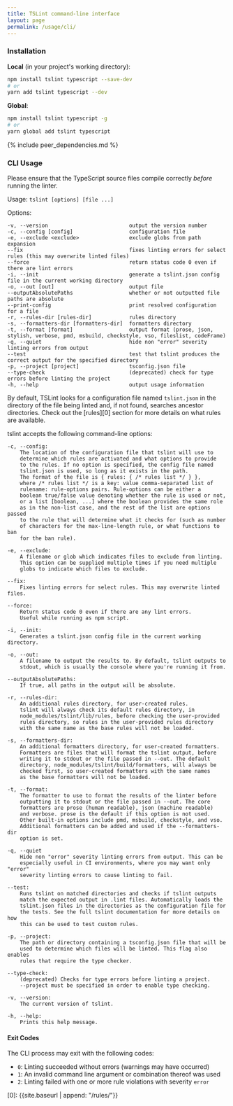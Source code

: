 ```yaml
---
title: TSLint command-line interface
layout: page
permalink: /usage/cli/
---
```


### Installation

__Local__ (in your project's working directory):

```sh
npm install tslint typescript --save-dev
# or
yarn add tslint typescript --dev
```

__Global__:

```sh
npm install tslint typescript -g
# or
yarn global add tslint typescript
```

{% include peer_dependencies.md %}

### CLI Usage

Please ensure that the TypeScript source files compile correctly _before_ running the linter.

Usage: `tslint [options] [file ...]`

Options:

```
-v, --version                          output the version number
-c, --config [config]                  configuration file
-e, --exclude <exclude>                exclude globs from path expansion
--fix                                  fixes linting errors for select rules (this may overwrite linted files)
--force                                return status code 0 even if there are lint errors
-i, --init                             generate a tslint.json config file in the current working directory
-o, --out [out]                        output file
--outputAbsolutePaths                  whether or not outputted file paths are absolute
--print-config                         print resolved configuration for a file
-r, --rules-dir [rules-dir]            rules directory
-s, --formatters-dir [formatters-dir]  formatters directory
-t, --format [format]                  output format (prose, json, stylish, verbose, pmd, msbuild, checkstyle, vso, fileslist, codeFrame)
-q, --quiet                            hide non "error" severity linting errors from output
--test                                 test that tslint produces the correct output for the specified directory
-p, --project [project]                tsconfig.json file
--type-check                           (deprecated) check for type errors before linting the project
-h, --help                             output usage information
```

By default, TSLint looks for a configuration file named `tslint.json` in the directory
of the file being linted and, if not found, searches ancestor directories. Check out the [rules][0] section for more details on what rules are available.

tslint accepts the following command-line options:

```
-c, --config:
    The location of the configuration file that tslint will use to
    determine which rules are activated and what options to provide
    to the rules. If no option is specified, the config file named
    tslint.json is used, so long as it exists in the path.
    The format of the file is { rules: { /* rules list */ } },
    where /* rules list */ is a key: value comma-separated list of
    rulename: rule-options pairs. Rule-options can be either a
    boolean true/false value denoting whether the rule is used or not,
    or a list [boolean, ...] where the boolean provides the same role
    as in the non-list case, and the rest of the list are options passed
    to the rule that will determine what it checks for (such as number
    of characters for the max-line-length rule, or what functions to ban
    for the ban rule).

-e, --exclude:
    A filename or glob which indicates files to exclude from linting.
    This option can be supplied multiple times if you need multiple
    globs to indicate which files to exclude.

--fix:
    Fixes linting errors for select rules. This may overwrite linted files.

--force:
    Return status code 0 even if there are any lint errors.
    Useful while running as npm script.

-i, --init:
    Generates a tslint.json config file in the current working directory.

-o, --out:
    A filename to output the results to. By default, tslint outputs to
    stdout, which is usually the console where you're running it from.

--outputAbsolutePaths:
    If true, all paths in the output will be absolute.

-r, --rules-dir:
    An additional rules directory, for user-created rules.
    tslint will always check its default rules directory, in
    node_modules/tslint/lib/rules, before checking the user-provided
    rules directory, so rules in the user-provided rules directory
    with the same name as the base rules will not be loaded.

-s, --formatters-dir:
    An additional formatters directory, for user-created formatters.
    Formatters are files that will format the tslint output, before
    writing it to stdout or the file passed in --out. The default
    directory, node_modules/tslint/build/formatters, will always be
    checked first, so user-created formatters with the same names
    as the base formatters will not be loaded.

-t, --format:
    The formatter to use to format the results of the linter before
    outputting it to stdout or the file passed in --out. The core
    formatters are prose (human readable), json (machine readable)
    and verbose. prose is the default if this option is not used.
    Other built-in options include pmd, msbuild, checkstyle, and vso.
    Additional formatters can be added and used if the --formatters-dir
    option is set.

-q, --quiet
    Hide non "error" severity linting errors from output. This can be
    especially useful in CI environments, where you may want only "error"
    severity linting errors to cause linting to fail.

--test:
    Runs tslint on matched directories and checks if tslint outputs
    match the expected output in .lint files. Automatically loads the
    tslint.json files in the directories as the configuration file for
    the tests. See the full tslint documentation for more details on how
    this can be used to test custom rules.

-p, --project:
    The path or directory containing a tsconfig.json file that will be
    used to determine which files will be linted. This flag also enables
    rules that require the type checker.

--type-check:
    (deprecated) Checks for type errors before linting a project.
    --project must be specified in order to enable type checking.

-v, --version:
    The current version of tslint.

-h, --help:
    Prints this help message.
```

#### Exit Codes

The CLI process may exit with the following codes:

- `0`: Linting succeeded without errors (warnings may have occurred)
- `1`: An invalid command line argument or combination thereof was used
- `2`: Linting failed with one or more rule violations with severity `error`

[0]: {{site.baseurl | append: "/rules/"}}
